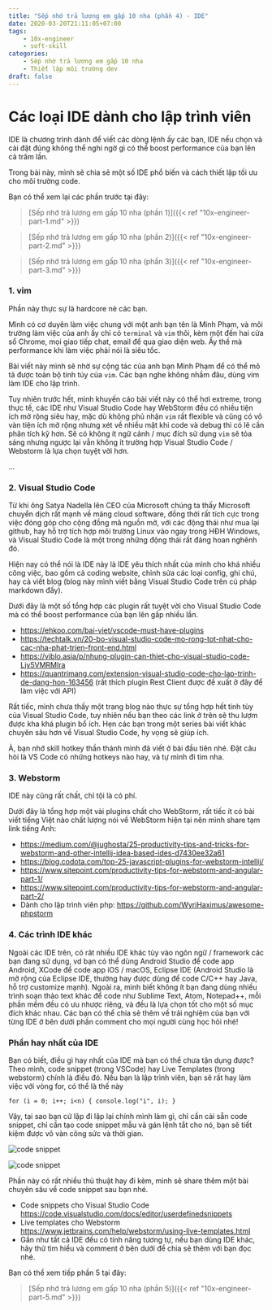 ```yaml
---
title: "Sếp nhớ trả lương em gấp 10 nha (phần 4) - IDE"
date: 2020-03-20T21:11:05+07:00
tags:
    - 10x-engineer
    - soft-skill
categories:
    - Sếp nhớ trả lương em gấp 10 nha
    - Thiết lập môi trường dev
draft: false
---
```


# Các loại IDE dành cho lập trình viên

IDE là chương trình dành để viết các dòng lệnh ấy các bạn, IDE nếu chọn và cài đặt đúng không thể nghi ngờ gì có thể boost performance của bạn lên cả trăm lần.

Trong bài này, mình sẽ chia sẻ một số IDE phổ biến và cách thiết lập tối ưu cho môi trường code.

Bạn có thể xem lại các phần trước tại đây:
>[Sếp nhớ trả lương em gấp 10 nha (phần 1)]({{< ref "10x-engineer-part-1.md" >}})

>[Sếp nhớ trả lương em gấp 10 nha (phần 2)]({{< ref "10x-engineer-part-2.md" >}})

>[Sếp nhớ trả lương em gấp 10 nha (phần 3)]({{< ref "10x-engineer-part-3.md" >}})


### 1. vim

Phần này thực sự là hardcore nè các bạn.

Mình có cơ duyên làm việc chung với một anh bạn tên là Minh Phạm, và môi trường làm việc của anh ấy chỉ có ```terminal``` và ```vim``` thôi, kèm một đến hai cửa sổ Chrome, mọi giao tiếp chat, email để qua giao diện web. Ấy thế mà performance khi làm việc phải nói là siêu tốc.

Bài viết này mình sẽ nhờ sự cộng tác của anh bạn Minh Phạm để có thể mô tả được toàn bộ tinh túy của ```vim```. Các bạn nghe không nhầm đâu, dùng vim làm IDE cho lập trình.

Tuy nhiên trước hết, mình khuyến cáo bài viết này có thể hơi extreme, trong thực tế, các IDE như Visual Studio Code hay WebStorm đều có nhiều tiện ích mở rộng siêu hay, mặc dù không phủ nhận ```vim``` rất flexible và cũng có vô vàn tiện ích mở rộng nhưng xét về nhiều mặt khi code và debug thì có lẽ cần phân tích kỹ hơn. Sẽ có không ít ngữ cảnh / mục đích sử dụng ```vim``` sẽ tỏa sáng nhưng ngược lại vẫn không ít trường hợp Visual Studio Code / Webstorm là lựa chọn tuyệt vời hơn.

...

### 2. Visual Studio Code

Từ khi ông Satya Nadella lên CEO của Microsoft chúng ta thấy Microsoft chuyển dịch rất mạnh về mảng cloud software, đồng thời rất tích cực trong việc đóng góp cho cộng đồng mã nguồn mở, với các động thái như mua lại github, hay hỗ trợ tích hợp môi trường Linux vào ngay trong HĐH Windows, và Visual Studio Code là một trong những động thái rất đáng hoan nghênh đó.

Hiện nay có thể nói là IDE này là IDE yêu thích nhất của mình cho khá nhiều công việc, bao gồm cả coding website, chỉnh sửa các loại config, ghi chú, hay cả viết blog (blog này mình viết bằng Visual Studio Code trên cú pháp markdown đấy).

Dưới đây là một số tổng hợp các plugin rất tuyệt vời cho Visual Studio Code mà có thể boost performance của bạn lên gấp nhiều lần.

* https://ehkoo.com/bai-viet/vscode-must-have-plugins
* https://techtalk.vn/20-bo-visual-studio-code-mo-rong-tot-nhat-cho-cac-nha-phat-trien-front-end.html
* https://viblo.asia/p/nhung-plugin-can-thiet-cho-visual-studio-code-Ljy5VMRMlra
* https://quantrimang.com/extension-visual-studio-code-cho-lap-trinh-de-dang-hon-163456
(rất thích plugin Rest Client được đề xuất ở đây để làm việc với API)

Rất tiếc, mình chưa thấy một trang blog nào thực sự tổng hợp hết tinh tùy của Visual Studio Code, tuy nhiên nếu bạn theo các link ở trên sẽ thu lượm được kha khá plugin bổ ích. Hẹn các bạn trong một series bài viết khác chuyên sâu hơn về Visual Studio Code, hy vọng sẽ giúp ích.

À, bạn nhớ skill hotkey thần thánh mình đã viết ở bài đầu tiên nhé. Đặt câu hỏi là VS Code có những hotkeys nào hay, và tự mình đi tìm nha.

### 3. Webstorm

IDE này cũng rất chất, chỉ tội là có phí.

Dưới đây là tổng hợp một vài plugins chất cho WebStorm, rất tiếc ít có bài viết tiếng Việt nào chất lượng nói về WebStorm hiện tại nên mình share tạm link tiếng Anh:
* https://medium.com/@jughosta/25-productivity-tips-and-tricks-for-webstorm-and-other-intellij-idea-based-ides-d7430ee32a61
* https://blog.codota.com/top-25-javascript-plugins-for-webstorm-intellij/
* https://www.sitepoint.com/productivity-tips-for-webstorm-and-angular-part-1/
* https://www.sitepoint.com/productivity-tips-for-webstorm-and-angular-part-2/
* Dành cho lập trình viên php: https://github.com/WyriHaximus/awesome-phpstorm

### 4. Các trình IDE khác 

Ngoài các IDE trên, có rât nhiều IDE khác tùy vào ngôn ngữ / framework các bạn đang sử dụng, vd bạn có thể dùng Android Studio để code app Android, XCode để code app iOS / macOS, Eclipse IDE (Android Studio là mở rộng của Eclipse IDE, thường hay được dùng để code C/C++ hay Java, hỗ trợ customize mạnh). Ngoài ra, mình biết không ít bạn đang dùng nhiều trình soạn thảo text khác để code như Sublime Text, Atom, Notepad++, mỗi phần mềm đều có ưu nhược riêng, và đều là lựa chọn tốt cho một số mục đích khác nhau. Các bạn có thể chia sẻ thêm về trải nghiệm của bạn với từng IDE ở bên dưới phần comment cho mọi người cùng học hỏi nhé!

### Phần hay nhất của IDE

Bạn có biết, điều gì hay nhất của IDE mà bạn có thể chưa tận dụng được?
Theo mình, code snippet (trong VSCode) hay Live Templates (trong webstorm) chính là điều đó.
Nếu bạn là lập trình viên, bạn sẽ rất hay làm việc với vòng for, có thể là thế này

```for (i = 0; i++; i<n) { console.log("i", i); }```

Vậy, tại sao bạn cứ lặp đi lặp lại chính mình làm gì, chỉ cần cài sẵn code snippet, chỉ cần tạo code snippet mẫu và gán lệnh tắt cho nó, bạn sẽ tiết kiệm được vô vàn công sức và thời gian.

![code snippet](/img/10x-code-snippets.gif "VS Code")

![code snippet](/img/10x-live-templates.gif "Webstorm")

Phần này có rất nhiều thủ thuật hay đi kèm, mình sẽ share thêm một bài chuyên sâu về code snippet sau bạn nhé.

* Code snippets cho Visual Studio Code https://code.visualstudio.com/docs/editor/userdefinedsnippets
* Live templates cho Webstorm https://www.jetbrains.com/help/webstorm/using-live-templates.html
* Gần như tất cả IDE đều có tính năng tương tự, nếu bạn dùng IDE khác, hãy thử tìm hiểu và comment ở bên dưới để chia sẻ thêm với bạn đọc nhé.

Bạn có thể xem tiếp phần 5 tại đây:
>[Sếp nhớ trả lương em gấp 10 nha (phần 5)]({{< ref "10x-engineer-part-5.md" >}})

